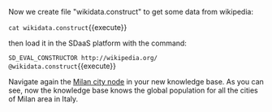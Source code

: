 Now we create  file "wikidata.construct" to get some data from wikipedia:

`cat wikidata.construct`{{execute}}

then load it in the SDaaS platform with the command:

`SD_EVAL_CONSTRUCTOR http://wikipedia.org/ @wikidata.construct`{{execute}}

Navigate again the [Milan city node](
http://lodview.it/lodview/?IRI=http%3A%2F%2Fdata.mycompany.com%2Fresource%2Fcity_015146&sparql=https://[[HOST_SUBDOMAIN]]-80-[[KATACODA_HOST]].environments.katacoda.com/sdaas/sparql) in your new knowledge base. As you can see, now the knowledge base  knows the global population for all the cities of Milan area in Italy.
